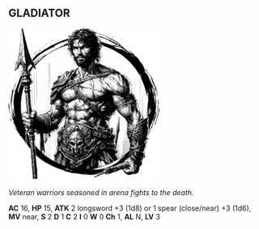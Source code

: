 ## GLADIATOR

![](images/gladiator.webp)

_Veteran warriors seasoned in arena fights to the death._

**AC** 16, **HP** 15, **ATK** 2 longsword +3 (1d8) or 1 spear (close/near) +3 (1d6), **MV** near, **S** 2 **D** 1 **C** 2 **I** 0 **W** 0 **Ch** 1, **AL** N, **LV** 3

